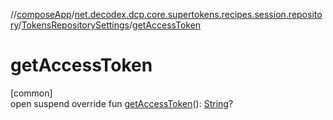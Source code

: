 //[composeApp](../../../index.md)/[net.decodex.dcp.core.supertokens.recipes.session.repository](../index.md)/[TokensRepositorySettings](index.md)/[getAccessToken](get-access-token.md)

# getAccessToken

[common]\
open suspend override fun [getAccessToken](get-access-token.md)(): [String](https://kotlinlang.org/api/latest/jvm/stdlib/kotlin/-string/index.html)?
